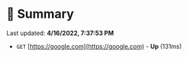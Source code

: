 # 📖 Summary
Last updated: **4/16/2022, 7:37:53 PM**

- `GET` [https://google.com](https://google.com) - **Up** (131ms)

